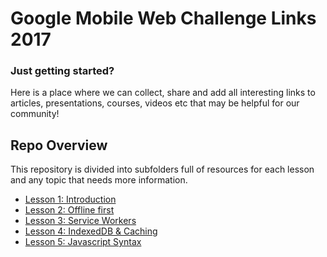 # Google Mobile Web Challenge Links 2017

### Just getting started?

Here is a place where we can collect, share and add all interesting links to articles, presentations, courses, videos etc that may be helpful for our community!

## Repo Overview

This repository is divided into subfolders full of resources for each lesson and any topic that needs more information.

* [Lesson 1: Introduction](introduction/README.md)
* [Lesson 2: Offline first](offlineFirst/README.md)
* [Lesson 3: Service Workers](serviceWorker/README.md)
* [Lesson 4: IndexedDB & Caching](indexedDB/README.md)
* [Lesson 5: Javascript Syntax](javascriptSyntax/README.md)
